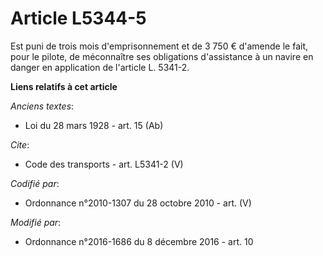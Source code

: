# Article L5344-5

Est puni de trois mois d'emprisonnement et de 3 750 € d'amende le fait, pour le pilote, de méconnaître ses obligations
d'assistance à un navire en danger en application de l'article L. 5341-2.

**Liens relatifs à cet article**

_Anciens textes_:

  - Loi du 28 mars 1928 - art. 15 (Ab)

_Cite_:

  - Code des transports - art. L5341-2 (V)

_Codifié par_:

  - Ordonnance n°2010-1307 du 28 octobre 2010 - art. (V)

_Modifié par_:

  - Ordonnance n°2016-1686 du 8 décembre 2016 - art. 10
